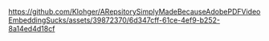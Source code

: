 https://github.com/Klohger/ARepsitorySimplyMadeBecauseAdobePDFVideoEmbeddingSucks/assets/39872370/6d347cff-61ce-4ef9-b252-8a14ed4d18cf